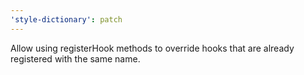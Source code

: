 ```yaml
---
'style-dictionary': patch
---
```


Allow using registerHook methods to override hooks that are already registered with the same name.
